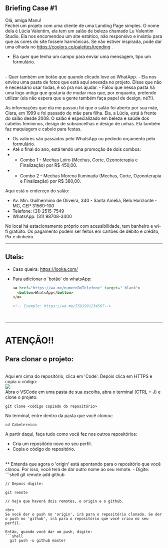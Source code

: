 ## Briefing Case #1 

Olá, amiga Manu!
<br>
Fechei um projeto com uma cliente de uma Landing Page simples. O nome dela é Lúcia Valentim, ela tem um salão de beleza chamado Lu Valentim Studio. Ela nos encomendou um site estático, não responsivo e insistiu para que as cores do site fossem harmônicas. Se não estiver inspirada, pode dar uma olhada no https://coolors.co/palettes/trending .
<br>
- Ela quer que tenha um campo para enviar uma mensagem, tipo um formulário. 
<br>
- Quer também um botão que quando clicado leve ao WhatApp. 
- Ela nos enviou uma pasta de fotos que está aqui anexada no projeto. Disse que não é necessário usar todas, é só pra nos ajudar.
- Falou que nessa pasta há uma logo antiga que gostaria de mudar mas que, por enquanto,  pretende utilizar (ela não espera que a gente também faça papel de design, né?!).

As informações que ela me passou foi que o salão foi aberto por sua mãe, Clara, em 1999 e foi passado de mãe para filha. Ela, a Lúcia, está à frente do salão desde 2008. O salão é especializado em beleza e saúde dos cabelos femininos, design de sobrancelhas e design de unhas. Ela também faz maquiagem e cabelo para festas.

- Os valores são passados pelo WhatsApp ou pedindo orçamento pelo formulário. 
- Até o final do ano, está tendo uma promoção de dois combos:
 -  - Combo 1 - Mechas Loiro (Mechas, Corte, Ozonoterapia e Finalização) por R$ 450,00.
 -  - Combo 2 - Mechas Morena Iluminada (Mechas, Corte, Ozonoterapia e Finalização) por R$ 380,00.

Aqui está o endereço do salão:
- Av. Min. Guilhermino de Oliveira, 340 - Santa Amelia, Belo Horizonte - MG, CEP 31560-100
- Telefone: (31) 2515-7549
- WhatsApp: (31) 98708-3400

No local há estacionamento próprio com acessibilidade, tem banheiro e wi-fi gratúito.
Os pagamento podem ser feitos em cartões de débito e crédito, Pix e dinheiro.

------------
## Uteis:
- Caso queira: https://looka.com/
  
- Para adicionar o 'botão' do whatsApp:
  ```html
  <a href="https://wa.me/numeroDoTelefone" target="_blank">
    <button>WhatsApp</button>
  </a>

  <!-- Exemplo: https://wa.me/5581991234567-->
  ```

<br>

  ----------

  # ATENÇÃO!!

  ## Para clonar o projeto:
  <br>
  Aqui em cima do repositório, clica em 'Code'. Depois clica em HTTPS e copia o código:
  <br>
  <img src="https://i.ibb.co/cCsGBsW/Captura-de-tela-de-2023-11-14-08-36-16.png">
  <br>
  Abra o VSCode em uma pasta de sua escolha, abra o terminal (CTRL + J) e clone o projeto:
  
  ```shell
  git clone <código copiado do repositório>
  ```

  No terminal, entre dentro da pasta que você clonou:
  ```shell
  cd Cabelereira
  ```

 A partir daqui, faça tudo como você fez nos outros repositórios:
 - Cria um repositório novo no seu perfil.
 - Copia o código do repositório.
  <br>
** Entenda que agora o 'origin' está apontando para o repositório que você clonou. Por isso, você terá de dar outro nome ao seu remote.
- Digite:
  ```shell
    git remote add github <código que você copiou do seu repositório criado>

    // Depois digite:

    git remote

    // Veja que haverá dois remotes, o origin e o github.
  ```
  <br>
  Se você der o push no 'origin', irá para o repositório clonado. Se der o push no 'github', irá para o repositório que você criou no seu perfil.

  Então, quando você dar um push, digite:
  ```shell
    git push -u github master
  ```

